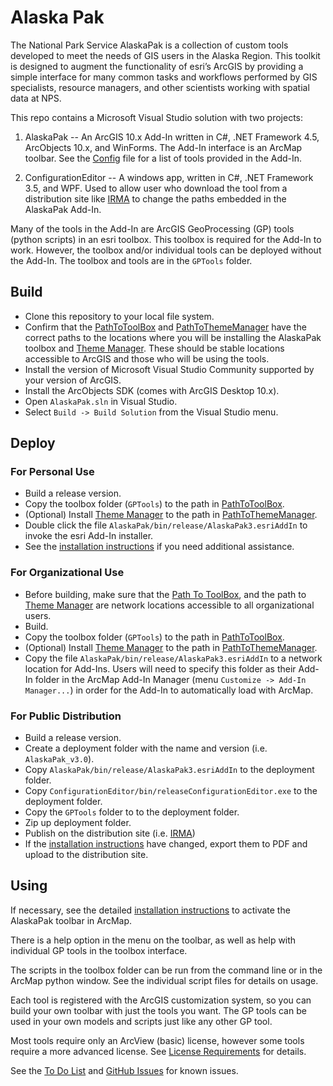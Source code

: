 # Alaska Pak

The National Park Service AlaskaPak is a collection of custom tools developed
to meet the needs of GIS users in the Alaska Region. This toolkit is designed
to augment the functionality of esri’s ArcGIS by providing a simple interface
for many common tasks and workflows performed by GIS specialists, resource
managers, and other scientists working with spatial data at NPS.

This repo contains a Microsoft Visual Studio solution with two projects:

1) AlaskaPak -- An ArcGIS 10.x Add-In written in C#, .NET Framework 4.5,
   ArcObjects 10.x, and WinForms. The Add-In interface is an ArcMap toolbar.
   See the [Config](./AlaskaPak/Config.esriaddinx) file for a list of tools
   provided in the Add-In.

2) ConfigurationEditor -- A windows app, written in C#, .NET Framework 3.5,
   and WPF.  Used to allow user who download the tool from a distribution
   site like [IRMA](https://irma.nps.gov/DataStore/Reference/Profile/2176910)
   to change the paths embedded in the AlaskaPak Add-In.

Many of the tools in the Add-In are ArcGIS GeoProcessing (GP) tools (python
scripts) in an esri toolbox.  This toolbox is required for the Add-In to work.
However, the toolbox and/or individual tools can be deployed without the Add-In.
The toolbox and tools are in the `GPTools` folder.

## Build

* Clone this repository to your local file system.
* Confirm that the [PathToToolBox](./AlaskaPak/PathToToolBox.txt) and
[PathToThemeManager](./AlaskaPak/PathToThemeManager.txt) have the correct
paths to the locations where you will be installing the AlaskaPak toolbox
and [Theme Manager](https://github.com/AKROGIS/ThemeManager).  These should
be stable locations accessible to ArcGIS and those who will be using the tools.
* Install the version of Microsoft Visual Studio Community supported by your
version of ArcGIS.
* Install the ArcObjects SDK (comes with ArcGIS Desktop 10.x).
* Open `AlaskaPak.sln` in Visual Studio.
* Select `Build -> Build Solution` from the Visual Studio menu.

## Deploy

### For Personal Use

* Build a release version.
* Copy the toolbox folder (`GPTools`) to the path in
[PathToToolBox](./AlaskaPak/PathToToolBox.txt).
* (Optional) Install [Theme Manager](https://github.com/AKROGIS/ThemeManager)
  to the path in [PathToThemeManager](./AlaskaPak/PathToThemeManager.txt).
* Double click the file `AlaskaPak/bin/release/AlaskaPak3.esriAddIn` to
  invoke the esri Add-In installer.
* See the [installation instructions](./Docs/InstallationInstructions.md)
  if you need additional assistance.

### For Organizational Use

* Before building, make sure that the
  [Path To ToolBox](./AlaskaPak/PathToToolBox.txt), and the path to
  [Theme Manager](https://github.com/AKROGIS/ThemeManager) are network
  locations accessible to all organizational users.
* Build.
* Copy the toolbox folder (`GPTools`) to the path in
  [PathToToolBox](./AlaskaPak/PathToToolBox.txt).
* (Optional) Install [Theme Manager](https://github.com/AKROGIS/ThemeManager)
  to the path in [PathToThemeManager](./AlaskaPak/PathToThemeManager.txt).
* Copy the file `AlaskaPak/bin/release/AlaskaPak3.esriAddIn` to a network
  location for Add-Ins.  Users will need to specify this folder as their
  Add-In folder in the ArcMap Add-In Manager (menu
  `Customize -> Add-In Manager...`) in order for the Add-In to automatically
  load with ArcMap.

### For Public Distribution

* Build a release version.
* Create a deployment folder with the name and version (i.e. `AlaskaPak_v3.0`).
* Copy `AlaskaPak/bin/release/AlaskaPak3.esriAddIn` to the deployment folder.
* Copy `ConfigurationEditor/bin/releaseConfigurationEditor.exe` to the
  deployment folder.
* Copy the `GPTools` folder to to the deployment folder.
* Zip up deployment folder.
* Publish on the distribution site (i.e.
  [IRMA](https://irma.nps.gov/DataStore/Reference/Profile/2176910))
* If the [installation instructions](./Docs/InstallationInstructions.md)
  have changed, export them to PDF and upload to the distribution site.

## Using

If necessary, see the detailed
[installation instructions](./Docs/InstallationInstructions.md)
to activate the AlaskaPak toolbar in ArcMap.

There is a help option in the menu on the toolbar, as well as help with
individual GP tools in the toolbox interface.

The scripts in the toolbox folder can be run from the command line or in the
ArcMap python window.  See the individual script files for details on usage.

Each tool is registered with the ArcGIS customization system, so you can build
your own toolbar with just the tools you want. The GP tools can be used in your
own models and scripts just like any other GP tool.

Most tools require only an ArcView (basic) license, however some tools
require a more advanced license.  See
[License Requirements](./Docs/LicenseRequirements.md)
for details.

See the [To Do List](./Docs/ToDo.md) and
[GitHub Issues](https://github.com/AKROGIS/AlaskaPak/issues)
for known issues.
